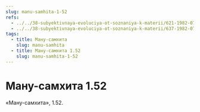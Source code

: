 ```yaml
---
slug: manu-samhita-1-52
refs:
  - ../../38-subyektivnaya-evoluciya-ot-soznaniya-k-materii/621-1982-07-03-a4-berkli-vs-gegel-vse-prebyvaet-ne-v-nashem-a-vo-vselenskom-ume.md
  - ../../38-subyektivnaya-evoluciya-ot-soznaniya-k-materii/637-1982-07-29-a-b1-subektivnaya-i-mnogomernaya-kosmologiya-shrimad-bhagavatam.md
tags:
  - title: Ману-самхита
    slug: manu-samhita
  - title: Ману-самхита 1.52
    slug: manu-samhita-1-52
---
```


# Ману-самхита 1.52

«Ману-самхита», 1.52.
